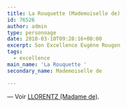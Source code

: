 ```yaml
---
title: La Rouquette (Mademoiselle de)
id: 76526
author: admin
type: personnage
date: 2010-03-10T09:28:16+00:00
excerpt: Son Excellence Eugène Rougon
tags:
  - excellence
main_name: 'La Rouquette '
secondary_name: Mademoiselle de

---
```

— Voir <a href="/personnage/llorentz-madame-de" target="_self">LLORENTZ (Madame de)</a>.